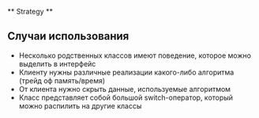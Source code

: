 ** Strategy **

## Случаи использования
* Несколько родственных классов имеют поведение, которое можно выделить в интерфейс
* Клиенту нужны различные реализации какого-либо алгоритма (трейд оф память/время)
* От клиента нужно скрыть данные, используемые алгоритмом
* Класс представляет собой большой switch-оператор, который можно распилить на другие классы